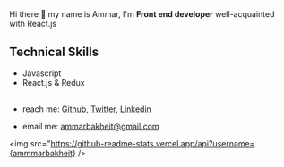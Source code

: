 ##

 Hi there 👋 my name is Ammar, I'm **Front end developer** well-acquainted with React.js 

## Technical Skills
- Javascript 
- React.js & Redux

##

- reach me: [Github](https://github.com/ammarbakheit), [Twitter](https://twitter.com/AmmarBakheit), [Linkedin](https://www.linkedin.com/in/ammar-m-bakheit-3723aa127)

- email me: ammarbakheit@gmail.com

<img src="https://github-readme-stats.vercel.app/api?username={ammmarbakheit} />

